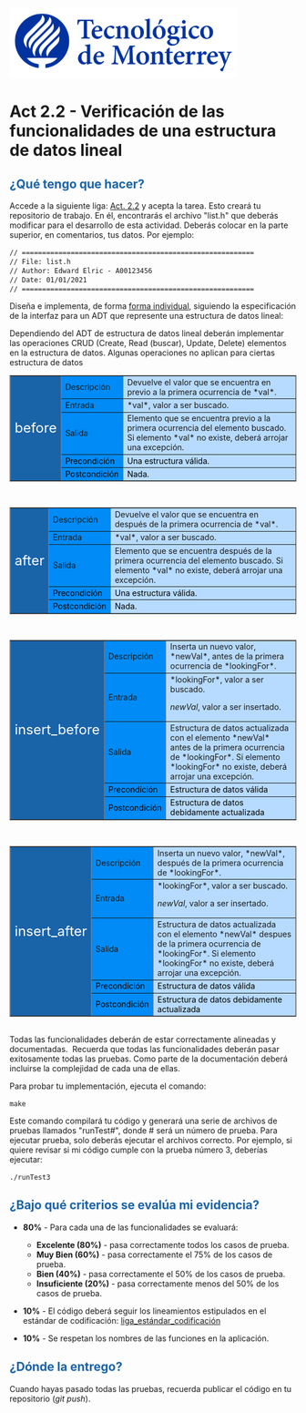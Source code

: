 ![Tec de Monterrey](images/logotecmty.png)
# Act 2.2 - Verificación de las funcionalidades de una estructura de datos lineal

## <span style="color: rgb(26, 99, 169);">¿Qué tengo que hacer?</span>
Accede a la siguiente liga: [Act. 2.2](https://classroom.github.com/a/CWUQCYvR) y acepta la tarea. Esto creará tu repositorio de trabajo. En él, encontrarás el archivo "list.h" que deberás modificar para el desarrollo de esta actividad. Deberás colocar en la parte superior, en comentarios, tus datos. Por ejemplo:
```
// =========================================================
// File: list.h
// Author: Edward Elric - A00123456
// Date: 01/01/2021
// =========================================================
```
Diseña e implementa, de forma <span style="text-decoration-line: underline;">forma individual</span>, siguiendo la especificación de la interfaz para un ADT que represente una estructura de datos lineal:

Dependiendo del ADT de estructura de datos lineal deberán implementar las operaciones CRUD (Create, Read (buscar), Update, Delete) elementos en la estructura de datos. Algunas operaciones no aplican para ciertas estructura de datos

<table style="border-collapse: collapse; border-top-style: solid; border-right-style: solid; border-bottom-style: solid; border-left-style: solid;" border="1">
<tbody>
<tr style="">
<td style="background-color: rgb(25, 99, 169);" rowspan="5"><span style="font-size: 18pt; color: rgb(255, 255, 255);">before</span></td>
<td style="background-color: rgb(0, 139, 247);">Descripción</td>
<td style="background-color: rgb(183, 219, 255);">
Devuelve el valor que se encuentra en previo a la primera ocurrencia de *val*.
</td>
</tr>
<tr style="">
<td style="background-color: rgb(0, 139, 247);">Entrada</td>
<td style="background-color: rgb(183, 219, 255);">*val*, valor a ser buscado.</td>
</tr>
<tr style="">
<td style="background-color: rgb(0, 139, 247);">Salida</td>
<td style="background-color: rgb(183, 219, 255);">Elemento que se encuentra previo a la primera ocurrencia del elemento buscado. Si elemento *val* no existe, deberá arrojar una excepción.</td>
</tr>
<tr style="">
<td style="background-color: rgb(0, 139, 247);"><span style="color: rgb(0, 0, 0);">Precondición</span></td>
<td style="background-color: rgb(183, 219, 255);"><span style="color: rgb(0, 0, 0);">Una estructura válida.</span></td>
</tr>
<tr style="">
<td style="background-color: rgb(0, 139, 247);"><span style="color: rgb(0, 0, 0);">Postcondición</span></td>
<td style="background-color: rgb(183, 219, 255);"><span style="color: rgb(0, 0, 0);">Nada.</span></td>
</tr>
</tbody>
</table>

<br>

<table style="border-collapse: collapse; border-top-style: solid; border-right-style: solid; border-bottom-style: solid; border-left-style: solid;" border="1">
<tbody>
<tr style="">
<td style="background-color: rgb(25, 99, 169);" rowspan="5"><span style="font-size: 18pt; color: rgb(255, 255, 255);">after</span></td>
<td style="background-color: rgb(0, 139, 247);">Descripción</td>
<td style="background-color: rgb(183, 219, 255);">
Devuelve el valor que se encuentra en después de la primera ocurrencia de *val*.
</td>
</tr>
<tr style="">
<td style="background-color: rgb(0, 139, 247);">Entrada</td>
<td style="background-color: rgb(183, 219, 255);">*val*, valor a ser buscado.</td>
</tr>
<tr style="">
<td style="background-color: rgb(0, 139, 247);">Salida</td>
<td style="background-color: rgb(183, 219, 255);">Elemento que se encuentra después de la primera ocurrencia del elemento buscado. Si elemento *val* no existe, deberá arrojar una excepción.</td>
</tr>
<tr style="">
<td style="background-color: rgb(0, 139, 247);"><span style="color: rgb(0, 0, 0);">Precondición</span></td>
<td style="background-color: rgb(183, 219, 255);"><span style="color: rgb(0, 0, 0);">Una estructura válida.</span></td>
</tr>
<tr style="">
<td style="background-color: rgb(0, 139, 247);"><span style="color: rgb(0, 0, 0);">Postcondición</span></td>
<td style="background-color: rgb(183, 219, 255);"><span style="color: rgb(0, 0, 0);">Nada.</span></td>
</tr>
</tbody>
</table>

<br>

<table style="border-collapse: collapse; border-top-style: solid; border-right-style: solid; border-bottom-style: solid; border-left-style: solid;" border="1">
<tbody>
<tr style="">
<td style="background-color: rgb(25, 99, 169);" rowspan="5"><span style="font-size: 18pt; color: rgb(255, 255, 255);">insert_before</span></td>
<td style="background-color: rgb(0, 139, 247);">Descripción</td>
<td style="background-color: rgb(183, 219, 255);">
Inserta un nuevo valor, *newVal*, antes de la primera ocurrencia de *lookingFor*.
</td>
</tr>
<tr style="">
<td style="background-color: rgb(0, 139, 247);">Entrada</td>
<td style="background-color: rgb(183, 219, 255);">*lookingFor*, valor a ser buscado.  

*newVal*, valor a ser insertado.</td>
</tr>
<tr style="">
<td style="background-color: rgb(0, 139, 247);">Salida</td>
<td style="background-color: rgb(183, 219, 255);">Estructura de datos actualizada con el elemento *newVal* antes de la primera ocurrencia de *lookingFor*. Si elemento *lookingFor* no existe, deberá arrojar una excepción.</td>
</tr>
</tr>
<tr style="">
<td style="background-color: rgb(0, 139, 247);"><span style="color: rgb(0, 0, 0);">Precondición</span></td>
<td style="background-color: rgb(183, 219, 255);"><span style="color: rgb(0, 0, 0);">Estructura de datos válida</span></td>
</tr>
<tr style="">
<td style="background-color: rgb(0, 139, 247);"><span style="color: rgb(0, 0, 0);">Postcondición</span></td>
<td style="background-color: rgb(183, 219, 255);"><span style="color: rgb(0, 0, 0);">Estructura de datos debidamente actualizada</span></td>
</tr>
</tbody>
</table>

<br>

<table style="border-collapse: collapse; border-top-style: solid; border-right-style: solid; border-bottom-style: solid; border-left-style: solid;" border="1">
<tbody>
<tr style="">
<td style="background-color: rgb(25, 99, 169);" rowspan="5"><span style="font-size: 18pt; color: rgb(255, 255, 255);">insert_after</span></td>
<td style="background-color: rgb(0, 139, 247);">Descripción</td>
<td style="background-color: rgb(183, 219, 255);">
Inserta un nuevo valor, *newVal*, después de la primera ocurrencia de *lookingFor*.
</td>
</tr>
<tr style="">
<td style="background-color: rgb(0, 139, 247);">Entrada</td>
<td style="background-color: rgb(183, 219, 255);">*lookingFor*, valor a ser buscado.  

*newVal*, valor a ser insertado.</td>
</tr>
<tr style="">
<td style="background-color: rgb(0, 139, 247);">Salida</td>
<td style="background-color: rgb(183, 219, 255);">Estructura de datos actualizada con el elemento *newVal* despues de la primera ocurrencia de *lookingFor*. Si elemento *lookingFor* no existe, deberá arrojar una excepción.</td>
</tr>
<tr style="">
<td style="background-color: rgb(0, 139, 247);"><span style="color: rgb(0, 0, 0);">Precondición</span></td>
<td style="background-color: rgb(183, 219, 255);"><span style="color: rgb(0, 0, 0);">Estructura de datos válida</span></td>
</tr>
<tr style="">
<td style="background-color: rgb(0, 139, 247);"><span style="color: rgb(0, 0, 0);">Postcondición</span></td>
<td style="background-color: rgb(183, 219, 255);"><span style="color: rgb(0, 0, 0);">Estructura de datos debidamente actualizada</span></td>
</tr>
</tbody>
</table>

<br>Todas las funcionalidades deberán de estar correctamente alineadas y documentadas.&nbsp; Recuerda que todas las funcionalidades deberán pasar exitosamente todas las pruebas. Como parte de la documentación deberá incluirse la complejidad de cada una de ellas.

Para probar tu implementación, ejecuta el comando:
```
make
```
Este comando compilará tu código y generará una serie de archivos de pruebas llamados "runTest#", donde # será un número de prueba. Para ejecutar prueba, solo deberás ejecutar el archivos correcto. Por ejemplo, si quiere revisar si mi código cumple con la prueba número 3, deberías ejecutar:
```
./runTest3
```

## <span style="color: rgb(26, 99, 169);">**¿Bajo qué criterios se evalúa mi evidencia?**</span>

- **80%** - Para cada una de las funcionalidades se evaluará:

    - **Excelente (80%)** - pasa correctamente todos los casos de prueba.
    - **Muy Bien (60%)** - pasa correctamente el 75% de los casos de prueba.
    - **Bien (40%)** - pasa correctamente el 50% de los casos de prueba.
    - **Insuficiente (20%)** - pasa correctamente menos del 50% de los casos de prueba.


- **10%** - El código deberá seguir los lineamientos estipulados en el estándar de codificación: <span class="instructure_file_holder link_holder">[liga_estándar_codificación](estandar.pdf)</span>
- **10%** - Se respetan los nombres de las funciones en la aplicación.

## <span style="color: rgb(26, 99, 169);">**¿Dónde la entrego?**</span>
Cuando hayas pasado todas las pruebas, recuerda publicar el código en tu repositorio (*git push*).
